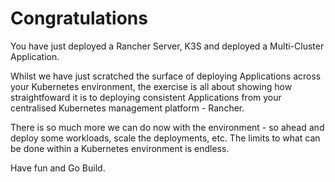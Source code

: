 # Congratulations

You have just deployed a Rancher Server, K3S and deployed a Multi-Cluster Application.

Whilst we have just scratched the surface of deploying Applications across your Kubernetes environment, the exercise is all about showing how straightfoward it is to deploying consistent Applications from your centralised Kubernetes management platform - Rancher.

There is so much more we can do now with the environment - so ahead and deploy some workloads, scale the deployments, etc.  The limits to what can be done within a Kubernetes environment is endless.  

Have fun and Go Build.